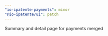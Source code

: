 ```yaml
---
"io-ipatente-payments": minor
"@io-ipatente/ui": patch
---
```


Summary and detail page for payments merged
